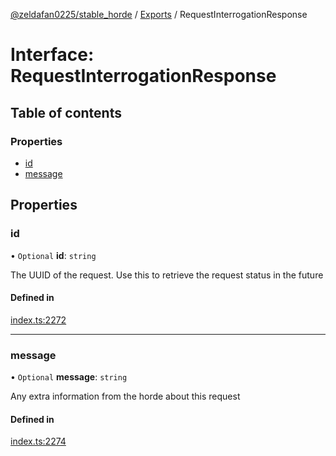 [@zeldafan0225/stable_horde](../README.md) / [Exports](../modules.md) / RequestInterrogationResponse

# Interface: RequestInterrogationResponse

## Table of contents

### Properties

- [id](RequestInterrogationResponse.md#id)
- [message](RequestInterrogationResponse.md#message)

## Properties

### id

• `Optional` **id**: `string`

The UUID of the request. Use this to retrieve the request status in the future

#### Defined in

[index.ts:2272](https://github.com/ZeldaFan0225/stable_horde/blob/bf3b9d2/index.ts#L2272)

___

### message

• `Optional` **message**: `string`

Any extra information from the horde about this request

#### Defined in

[index.ts:2274](https://github.com/ZeldaFan0225/stable_horde/blob/bf3b9d2/index.ts#L2274)
